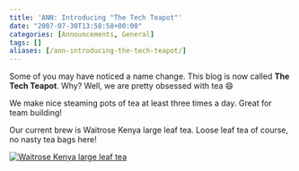 ```yaml
---
title: 'ANN: Introducing "The Tech Teapot"'
date: "2007-07-30T13:58:58+00:00"
categories: [Announcements, General]
tags: []
aliases: [/ann-introducing-the-tech-teapot/]
---
```


Some of you may have noticed a name change. This blog is now called <strong>The Tech Teapot</strong>. Why? Well, we are pretty obsessed with tea :smile:

We make nice steaming pots of tea at least three times a day. Great for team building!

Our current brew is Waitrose Kenya large leaf tea. Loose leaf tea of course, no nasty tea bags here!

<a href="/images/uploads/2007/07/picture-002.jpg" title="Waitrose Kenya large leaf tea"><img src="/images/uploads/2007/07/picture-002.jpg" alt="Waitrose Kenya large leaf tea" /></a>
